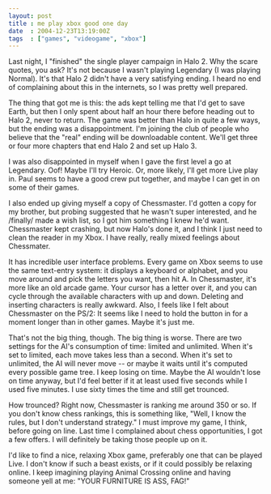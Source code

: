 ```yaml
---
layout: post
title : me play xbox good one day
date  : 2004-12-23T13:19:00Z
tags  : ["games", "videogame", "xbox"]
---
```

Last night, I "finished" the single player campaign in Halo 2.  Why the scare quotes, you ask?  It's not because I wasn't playing Legendary (I was playing Normal).  It's that Halo 2 didn't have a very satisfying ending.  I heard no end of complaining about this in the internets, so I was pretty well prepared.

The thing that got me is this: the ads kept telling me that I'd get to save Earth, but then I only spent about half an hour there before heading out to Halo 2, never to return.  The game was better than Halo in quite a few ways, but the ending was a disappointment.  I'm joining the club of people who believe that the "real" ending will be downloadable content.  We'll get three or four more chapters that end Halo 2 and set up Halo 3.

I was also disappointed in myself when I gave the first level a go at Legendary.  Oof!  Maybe I'll try Heroic.  Or, more likely, I'll get more Live play in.  Paul seems to have a good crew put together, and maybe I can get in on some of their games.

I also ended up giving myself a copy of Chessmaster.  I'd gotten a copy for my brother, but probing suggested that he wasn't super interested, and he /finally/ made a wish list, so I got him something I knew he'd want. Chessmaster kept crashing, but now Halo's done it, and I think I just need to clean the reader in my Xbox.  I have really, really mixed feelings about Chessmater.

It has incredible user interface problems.  Every game on Xbox seems to use the same text-entry system: it displays a keyboard or alphabet, and you move around and pick the letters you want, then hit A.  In Chessmaster, it's more like an old arcade game.  Your cursor has a letter over it, and you can cycle through the available characters with up and down.  Deleting and inserting characters is really awkward.  Also, I feels like I felt about Chessmaster on the PS/2: It seems like I need to hold the button in for a moment longer than in other games.  Maybe it's just me.

That's not the big thing, though.  The big thing is worse.  There are two settings for the AI's consumption of time: limited and unlimited.  When it's set to limited, each move takes less than a second.  When it's set to unlimited, the AI will never move -- or maybe it waits until it's computed every possible game tree.  I keep losing on time.  Maybe the AI wouldn't lose on time anyway, but I'd feel better if it at least used five seconds while I used five minutes.  I use sixty times the time and still get trounced.

How trounced?  Right now, Chessmaster is ranking me around 350 or so.  If you don't know chess rankings, this is something like, "Well, I know the rules, but I don't understand strategy."  I must improve my game, I think, before going on line.  Last time I complained about chess opportunities, I got a few offers.  I will definitely be taking those people up on it.

I'd like to find a nice, relaxing Xbox game, preferably one that can be played Live.  I don't know if such a beast exists, or if it could possibly be relaxing online.  I keep imagining playing Animal Crossing online and having someone yell at me: "YOUR FURNITURE IS ASS, FAG!"

